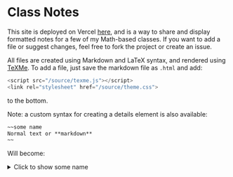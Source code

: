 # Class Notes

This site is deployed on Vercel [here](https://math-251-notes.vercel.app/), and is a way to share and display formatted notes for a few of my Math-based classes. If you want to add a file or suggest changes, feel free to fork the project or create an issue. 

All files are created using Markdown and LaTeX syntax, and rendered using [TeXMe](https://github.com/susam/texme). To add a file, just save the markdown file as `.html` and add:
```js
<script src="/source/texme.js"></script>
<link rel="stylesheet" href="/source/theme.css">
```
to the bottom.

Note: a custom syntax for creating a details element is also available:

```md
~~some name
Normal text or **markdown**
~~
```

Will become:

<details>
  <summary>Click to show some name</summary>

Normal text or **markdown**

</details>
